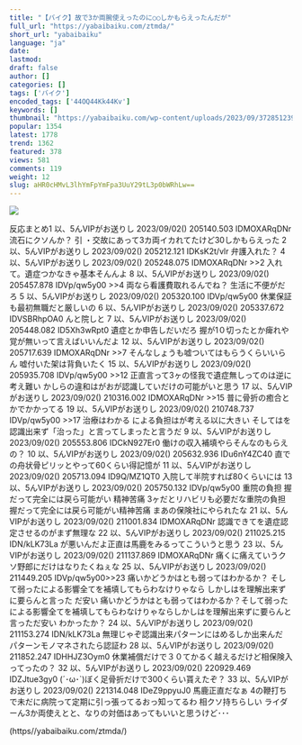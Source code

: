 ```yaml
---
title: "【バイク】故で3か両腕使えったのに○○しかもらえったんだが"
full_url: "https://yabaibaiku.com/ztmda/"
short_url: "yabaibaiku"
language: "ja"
date: 
lastmod: 
draft: false
author: []
categories: []
tags: ['バイク']
encoded_tags: ['44OQ44Kk44Kv']
keywords: []
thumbnail: "https://yabaibaiku.com/wp-content/uploads/2023/09/372851239f96743ef93f3f13333752ef.jpg"
popular: 1354
latest: 1778
trend: 1362
featured: 378
views: 581
comments: 119
weight: 12
slug: aHR0cHMvL3lhYmFpYmFpa3UuY29tL3p0bWRhLw==
---
```


![](https://yabaibaiku.com/wp-content/uploads/2023/09/372851239f96743ef93f3f13333752ef.jpg)

反応まとめ1 以、5んVIPがお送りし 2023/09/02() 205140.503 IDMOXARqDNr 流石にクソんか？ 引 ・交故にあって3カ両イカれてたけど30しかもらえった 2 以、5んVIPがお送りし 2023/09/02() 205212.121 IDKsK2t/vlr 弁護入れた？ 4 以、5んVIPがお送りし 2023/09/02() 205248.075 IDMOXARqDNr >>2 入れて。遺症つかなきゃ基本そんんよ 8 以、5んVIPがお送りし 2023/09/02() 205457.878 IDVp/qw5y00 >>4 両なら看護費取れるんでね？ 生活に不便がだろ 5 以、5んVIPがお送りし 2023/09/02() 205320.100 IDVp/qw5y00 休業保証も最初無職だと厳しいの 6 以、5んVIPがお送りし 2023/09/02() 205337.672 IDVSBRhpOA0 んと院しと 7 以、5んVIPがお送りし 2023/09/02() 205448.082 ID5Xh3wRpt0 遺症とか申告しだいだろ 握が1０切ったとか痺れや覚が無いって言えばいいんだよ 12 以、5んVIPがお送りし 2023/09/02() 205717.639 IDMOXARqDNr >>7 そんなしょうも嘘ついてはもらうくらいいらん 嘘付いた架は背負いたく 15 以、5んVIPがお送りし 2023/09/02() 205935.708 IDVp/qw5y00 >>12 正直言って3ヶの怪我で遺症無しってのは逆に考え難い かしらの違和はがおが認識していだけの可能がいと思う 17 以、5んVIPがお送りし 2023/09/02() 210316.002 IDMOXARqDNr >>15 普に骨折の癒合とかでかかってる 19 以、5んVIPがお送りし 2023/09/02() 210748.737 IDVp/qw5y00 >>17 治療はわかる による負担はが考える以に大きい そしてはを認識出来ず「治った」と言ってしまったと言うだ 9 以、5んVIPがお送りし 2023/09/02() 205553.806 IDCkN927Er0 働けの収入補填やらそんなのもらえの？ 10 以、5んVIPがお送りし 2023/09/02() 205632.936 IDu6nY4ZC40 直での舟状骨ピリッとやって60くらい得記憶が 11 以、5んVIPがお送りし 2023/09/02() 205713.094 ID9Q/MZ1QT0 入院して半院すれば80くらいには 13 以、5んVIPがお送りし 2023/09/02() 205750.132 IDVp/qw5y00 重院の負担 握だって完全には戻ら可能がい 精神苦痛 3ヶだとリハビリも必要だな重院の負担握だって完全には戻ら可能がい精神苦痛 まあの保険社にやられたな 21 以、5んVIPがお送りし 2023/09/02() 211001.834 IDMOXARqDNr 認識できてを遺症認定させるのがまず無理な 22 以、5んVIPがお送りし 2023/09/02() 211025.215 IDN/kLK73La が悪いんだよ正直は馬鹿をみるってこういうと思う 23 以、5んVIPがお送りし 2023/09/02() 211137.869 IDMOXARqDNr 痛くに痛えていうクソ野郎にだけはなりたくねぇな 25 以、5んVIPがお送りし 2023/09/02() 211449.205 IDVp/qw5y00>>23 痛いかどうかはとも弱ってはわかるか？ そして弱ったによる影響全てを補填してもらわなけりゃなら しかしはを理解出来ずに要らんと言った だ安い 痛いかどうかはとも弱ってはわかるか？そして弱ったによる影響全てを補填してもらわなけりゃならしかしはを理解出来ずに要らんと言っただ安い わかったか？ 24 以、5んVIPがお送りし 2023/09/02() 211153.274 IDN/kLK73La 無理じゃぞ認識出来パターンにはめるしか出来んだ パターンモノマネされたら認証わ 28 以、5んVIPがお送りし 2023/09/02() 211852.247 IDHHJZ3Oym0 休業補償だけで３０てかるく越えるだけど相保険入ってったの？ 32 以、5んVIPがお送りし 2023/09/02() 220929.469 IDZJtue3gy0 (´･ω･`)ぼく足骨折だけで300くらい貰えたぞ？ 33 以、5んVIPがお送りし 2023/09/02() 221314.048 IDeZ9ppyuJ0 馬鹿正直だなぁ 4の鞭打ちで未だに病院って定期に引っ張ってるおっ知ってるわ 相クソ持ちらしい ライダーん3か両使えとと、なりの対価はあってもいいと思うけど･･･

(https//yabaibaiku.com/ztmda/)
